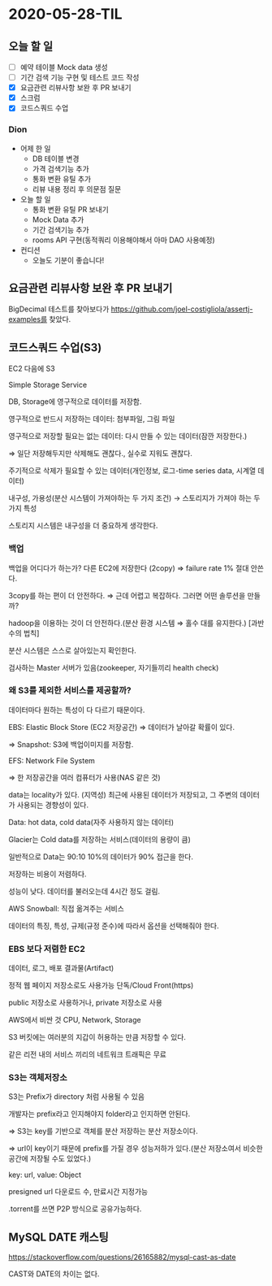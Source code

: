 # 2020-05-28-TIL

## 오늘 할 일

- [ ] 예약 테이블 Mock data 생성
- [ ] 기간 검색 기능 구현 및 테스트 코드 작성
- [x] 요금관련 리뷰사항 보완 후 PR 보내기
- [x] 스크럼
- [x] 코드스쿼드 수업

### Dion
- 어제 한 일
    - DB 테이블 변경
    - 가격 검색기능 추가
    - 통화 변환 유틸 추가
    - 리뷰 내용 정리 후 의문점 질문
- 오늘 할 일
    - 통화 변환 유틸 PR 보내기
    - Mock Data 추가
    - 기간 검색기능 추가
    - rooms API 구현(동적쿼리 이용해야해서 아마 DAO 사용예정)
- 컨디션
    - 오늘도 기분이 좋습니다!

## 요금관련 리뷰사항 보완 후 PR 보내기

BigDecimal 테스트를 찾아보다가 https://github.com/joel-costigliola/assertj-examples를 찾았다.

## 코드스쿼드 수업(S3)

EC2 다음에 S3

Simple Storage Service

DB, Storage에 영구적으로 데이터를 저장함.

영구적으로 반드시 저장하는 데이터: 첨부파일, 그림 파일

영구적으로 저장할 필요는 없는 데이터: 다시 만들 수 있는 데이터(잠깐 저장한다.)

⇒ 일단 저장해두지만 삭제해도 괜찮다., 실수로 지워도 괜찮다.

주기적으로 삭제가 필요할 수 있는 데이터(개인정보, 로그-time series data, 시계열 데이터)

내구성, 가용성(분산 시스템이 가져야하는 두 가지 조건) → 스토리지가 가져야 하는 두가지 특성

스토리지 시스템은 내구성을 더 중요하게 생각한다.

### 백업

백업을 어디다가 하는가? 다른 EC2에 저장한다 (2copy) ⇒ failure rate 1%
절대 안쓴다.

3copy를 하는 편이 더 안전하다. ⇒ 근데 어렵고 복잡하다. 그러면 어떤 솔루션을 만들까?

hadoop을 이용하는 것이 더 안전하다.(분산 환경 시스템 ⇒ 홀수 대를 유지한다.) [과반수의 법칙]

분산 시스템은 스스로 살아있는지 확인한다.

검사하는 Master 서버가 있음(zookeeper, 자기들끼리 health check)

### 왜 S3를 제외한 서비스를 제공할까?

데이터마다 원하는 특성이 다 다르기 때문이다.

EBS: Elastic Block Store (EC2 저장공간) ⇒ 데이터가 날아갈 확률이 있다.

⇒ Snapshot: S3에 백업이미지를 저장함.

EFS: Network File System

⇒ 한 저장공간을 여러 컴퓨터가 사용(NAS 같은 것)

data는 locality가 있다. (지역성) 최근에 사용된 데이터가 저장되고, 그 주변의 데이터가 사용되는 경향성이 있다.

Data: hot data, cold data(자주 사용하지 않는 데이터)

Glacier는 Cold data를 저장하는 서비스(데이터의 용량이 큼)

일반적으로 Data는 90:10 10%의 데이터가 90% 접근을 한다.

저장하는 비용이 저렴하다.

성능이 낮다. 데이터를 불러오는데 4시간 정도 걸림.

AWS Snowball: 직접 옮겨주는 서비스

데이터의 특징, 특성, 규제(규정 준수)에 따라서 옵션을 선택해줘야 한다.

### EBS 보다 저렴한 EC2

데이터, 로그, 배포 결과물(Artifact)

정적 웹 페이지 저장소로도 사용가능 단독/Cloud Front(https)

public 저장소로 사용하거나, private 저장소로 사용

AWS에서 비싼 것 CPU, Network, Storage

S3 버킷에는 여러분의 지갑이 허용하는 만큼 저장할 수 있다.

같은 리전 내의 서비스 끼리의 네트워크 트래픽은 무료

### S3는 객체저장소

S3는 Prefix가 directory 처럼 사용될 수 있음

개발자는 prefix라고 인지해야지 folder라고 인지하면 안된다.

⇒ S3는 key를 기반으로 객체를 분산 저장하는 분산 저장소이다.

⇒ url이 key이기 때문에 prefix를 가질 경우 성능저하가 있다.(분산 저장소여서 비슷한 공간에 저장될 수도 있었다.)

key: url, value: Object

presigned url 다운로드 수, 만료시간 지정가능

.torrent를 쓰면 P2P 방식으로 공유가능하다.

## MySQL DATE 캐스팅

https://stackoverflow.com/questions/26165882/mysql-cast-as-date

CAST와 DATE의 차이는 없다.

